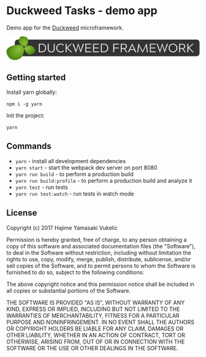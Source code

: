 # Duckweed Tasks - demo app

Demo app for the [Duckweed](https://github.com/foxbunny/duckweed) microframework.

[![Duckweed badge](src/shared/duckweed-badge.svg)](https://github.com/foxbunny/duckweed)

## Getting started

Install yarn globally:

```shell
npm i -g yarn
```

Init the project:

```shell
yarn
```

## Commands

- `yarn` - install all development dependencies
- `yarn start` - start the webpack dev server on port 8080
- `yarn run build` - to perform a production build
- `yarn run build:profile` - to perform a production build and analyze it
- `yarn test` - run tests
- `yarn run test:watch` - run tests in watch mode

## License

Copyright (c) 2017 Hajime Yamasaki Vukelic

Permission is hereby granted, free of charge, to any person obtaining a copy of
this software and associated documentation files (the "Software"), to deal in
the Software without restriction, including without limitation the rights to
use, copy, modify, merge, publish, distribute, sublicense, and/or sell copies of
the Software, and to permit persons to whom the Software is furnished to do so,
subject to the following conditions:

The above copyright notice and this permission notice shall be included in all
copies or substantial portions of the Software.

THE SOFTWARE IS PROVIDED "AS IS", WITHOUT WARRANTY OF ANY KIND, EXPRESS OR
IMPLIED, INCLUDING BUT NOT LIMITED TO THE WARRANTIES OF MERCHANTABILITY, FITNESS
FOR A PARTICULAR PURPOSE AND NONINFRINGEMENT. IN NO EVENT SHALL THE AUTHORS OR
COPYRIGHT HOLDERS BE LIABLE FOR ANY CLAIM, DAMAGES OR OTHER LIABILITY, WHETHER
IN AN ACTION OF CONTRACT, TORT OR OTHERWISE, ARISING FROM, OUT OF OR IN
CONNECTION WITH THE SOFTWARE OR THE USE OR OTHER DEALINGS IN THE SOFTWARE.
